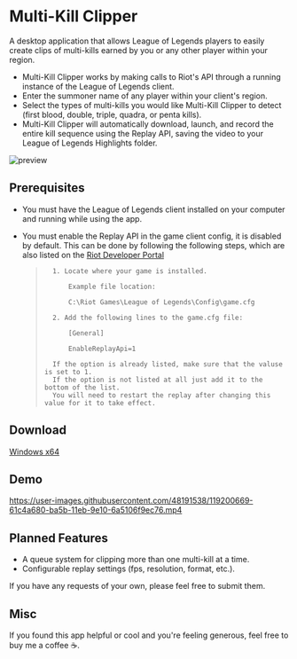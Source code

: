 # Multi-Kill Clipper
A desktop application that allows League of Legends players to easily create clips of multi-kills earned by you or any other player within your region.

* Multi-Kill Clipper works by making calls to Riot's API through a running instance of the League of Legends client.
* Enter the summoner name of any player within your client's region.
* Select the types of multi-kills you would like Multi-Kill Clipper to detect (first blood, double, triple, quadra, or penta kills).
* Multi-Kill Clipper will automatically download, launch, and record the entire kill sequence using the Replay API, saving the video to your League of Legends Highlights folder.

![preview](https://user-images.githubusercontent.com/48191538/119201532-16ab9300-ba5d-11eb-8f8e-b8a5790fdc3e.PNG)



## Prerequisites
* You must have the League of Legends client installed on your computer and running while using the app.
* You must enable the Replay API in the game client config, it is disabled by default. This can be done by following the following steps, which are also listed on the [Riot Developer Portal](https://developer.riotgames.com/docs/lol#game-client-api_replay-api)

    >       1. Locate where your game is installed. 
    >
    >           Example file location:
    >
    >           C:\Riot Games\League of Legends\Config\game.cfg
    >
    >       2. Add the following lines to the game.cfg file:
    >
    >           [General]
    >
    >           EnableReplayApi=1
    >
    >       If the option is already listed, make sure that the valuse is set to 1.
    >       If the option is not listed at all just add it to the bottom of the list.
    >       You will need to restart the replay after changing this value for it to take effect.
    
## Download
[Windows x64](https://github.com/austinmp/multi-kill-clipper/releases/download/v1.0/Multi-Kill-Clipper.exe)
## Demo
https://user-images.githubusercontent.com/48191538/119200669-61c4a680-ba5b-11eb-9e10-6a5106f9ec76.mp4
## Planned Features
* A queue system for clipping more than one multi-kill at a time.
* Configurable replay settings (fps, resolution, format, etc.).

If you have any requests of your own, please feel free to submit them. 

## Misc
If you found this app helpful or cool and you're feeling generous, feel free to buy me a coffee ☕.
